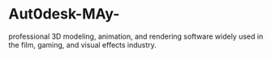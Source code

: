# Aut0desk-MAy-
professional 3D modeling, animation, and rendering software widely used in the film, gaming, and visual effects industry.
